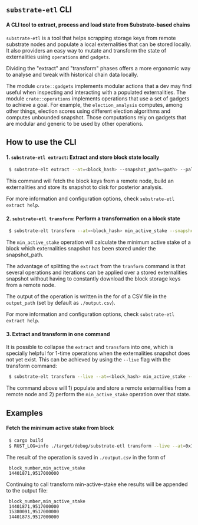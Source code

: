 ## `substrate-etl` CLI

#### A CLI tool to extract, process and load state from Substrate-based chains

`substrate-etl` is a tool that helps scrapping storage keys from remote substrate nodes and populate a local externalities that can be stored locally. It also providers an easy way to mutate and transform the state of externalities using `operations` and `gadgets`.

Dividing the "extract" and "transform" phases offers a more ergonomic way to analyse and tweak with historical chain data locally.

The module `crate::gadgets` implements modular actions that a dev may find useful when inspecting and interacting with a populated externalities. The module `crate::operations` implements operations that use a set of gadgets to achieve a goal. For example, the `election_analysis` computes, among other things, election scores using different election algorithms and computes unbounded snapshot. Those computations rely on gadgets that are modular and generic to be used by other operations.

 ## How to use the CLI

 #### 1. `substrate-etl extract`: Extract and store block state locally

 ```bash
  $ substrate-elt extract --at=<block_hash> --snapshot_path=<path> --pallets=Staking --uri=wss://rpc.polkadot.io:433
 ```

This command will fetch the block keys from a remote node, build an externalities and store its snapshot to disk for posterior analysis.

For more information and configuration options, check `substrate-etl extract help`.

#### 2. `substrate-etl transform`: Perform a transformation on a block state

```bash
 $ substrate-elt transform --at=<block_hash> min_active_stake --snapshot_path=<path> --uri=wss://rpc.polkadot.io:433
```

The `min_active_stake` operation will calculate the minimum active stake of a block which externalities snapshot has been stored under the snapshot_path.

The advantage of splitting the `extract` from the `tranform` command is that several operations and iterations can be applied over a stored externalities snapshot without having to constantly download the block storage keys from a remote node.

The output of the operation is written in the for of a CSV file in the `output_path` (set by default as `./output.csv`).

For more information and configuration options, check `substrate-etl extract help`.

#### 3. Extract and transform in one command

It is possible to collapse the `extract` and `transform` into one, which is specially helpful for 1-time operations when the externalities snapshot does not yet exist. This can be achieved by using the `--live` flag with the transform command:

```bash
 $ substrate-elt transform --live --at=<block_hash> min_active_stake --snapshot_path=<path> --uri=wss://rpc.polkadot.io:433
```

The command above will 1) populate and store a remote externalities from a remote node and 2) perform the `min_active_stake` operation over that state.

## Examples

#### Fetch the minimum active stake from block

```bash
 $ cargo build
 $ RUST_LOG=info ./target/debug/substrate-etl transform --live --at=0x1477d54ad233824dd60afe1efc76413523c2737fd0cbabe2271568f75f560c74 min-active-stake --uri=wss://rpc.polkadot.io:443
````

The result of the operation is saved in `./output.csv` in the form of

```csv
 block_number,min_active_stake
 14401871,9517000000
```

Continuing to call transform min-active-stake ehe results will be appended to the output file:

```csv
 block_number,min_active_stake
 14401871,9517000000
 15380091,9517000000
 14401873,9517000000
```

